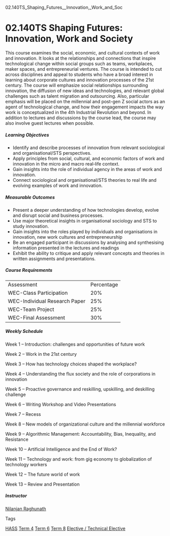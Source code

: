 02.140TS_Shaping_Futures__Innovation,_Work_and_Soc



02.140TS Shaping Futures: Innovation, Work and Society
======================================================

This course examines the social, economic, and cultural contexts of work and innovation. It looks at the relationships and connections that inspire technological change within social groups such as teams, workplaces, maker spaces, and entrepreneurial ventures. The course is intended to cut across disciplines and appeal to students who have a broad interest in learning about corporate cultures and innovation processes of the 21st century. The course will emphasize social relationships surrounding innovation, the diffusion of new ideas and technologies, and relevant global challenges such as talent migration and outsourcing. Also, particular emphasis will be placed on the millennial and post-gen Z social actors as an agent of technological change, and how their engagement impacts the way work is conceptualized in the 4th Industrial Revolution and beyond. In addition to lectures and discussions by the course lead, the course may also involve guest lectures when possible.

##### **Learning Objectives**

* Identify and describe processes of innovation from relevant sociological and organisational/STS perspectives.
* Apply principles from social, cultural, and economic factors of work and innovation in the micro and macro real‐life context.
* Gain insights into the role of individual agency in the areas of work and innovation.
* Connect sociological and organisational/STS theories to real life and evolving examples of work and innovation.

##### **Measurable Outcomes**

* Present a deeper understanding of how technologies develop, evolve and disrupt social and business processes.
* Use major theoretical insights in organisational sociology and STS to study innovation.
* Gain insights into the roles played by individuals and organisations in innovation, new work cultures and entrepreneurship
* Be an engaged participant in discussions by analysing and synthesising information presented in the lectures and readings
* Exhibit the ability to critique and apply relevant concepts and theories in written assignments and presentations.

##### **Course Requirements**

|  |  |
| --- | --- |
| Assessment | Percentage |
| WEC-Class Participation | 20% |
| WEC-Individual Research Paper | 25% |
| WEC-Team Project | 25% |
| WEC-Final Assessment | 30% |

##### **Weekly Schedule**

Week 1 – Introduction: challenges and opportunities of future work

Week 2 – Work in the 21st century

Week 3 – How has technology choices shaped the workplace?

Week 4 – Understanding the flux society and the role of corporations in innovation

Week 5 – Proactive governance and reskilling, upskilling, and deskilling challenge

Week 6 – Writing Workshop and Video Presentations

Week 7 – Recess

Week 8 – New models of organizational culture and the millennial workforce

Week 9 – Algorithmic Management: Accountability, Bias, Inequality, and Resistance

Week 10 – Artificial Intelligence and the End of Work?

Week 11 – Technology and work: from gig economy to globalization of technology workers

Week 12 – The future world of work

Week 13 – Review and Presentation

##### **Instructor**

[Nilanjan Raghunath](/profile/nilanjan-raghunath/)

Tags

[HASS](/education/undergraduate/courses/?pillar-cluster=56)
[Term 4](/education/undergraduate/courses/?course-term=857)
[Term 6](/education/undergraduate/courses/?course-term=859)
[Term 8](/education/undergraduate/courses/?course-term=861)
[Elective / Technical Elective](/education/undergraduate/courses/?course-type=853)

